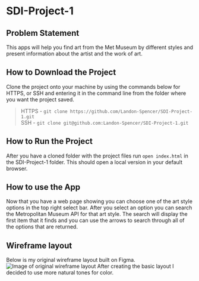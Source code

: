 # SDI-Project-1
## Problem Statement
This apps will help you find art from the Met Museum by different styles and present information about the artist and the work of art.
## How to Download the Project
Clone the project onto your machine by using the commands below for HTTPS, or SSH and entering it in the command line from the folder where you want the project saved.<br>
> HTTPS - `git clone https://github.com/Landon-Spencer/SDI-Project-1.git`<br>
> SSH - `git clone git@github.com:Landon-Spencer/SDI-Project-1.git`
## How to Run the Project
After you have a cloned folder with the project files run `open index.html` in the SDI-Project-1 folder. This should open a local version in your default browser.
## How to use the App
Now that you have a web page showing you can choose one of the art style options in the top right select bar. After you select an option you can search the Metropolitan Museum API for that art style. The search will display the first item that it finds and you can use the arrows to search through all of the options that are returned.
## Wireframe layout
Below is my original wireframe layout built on Figma.
![Image of original wireframe layout](images/Screenshot%202025-02-18%20at%201.24.15 PM.png)
After creating the basic layout I decided to use more natural tones for color.